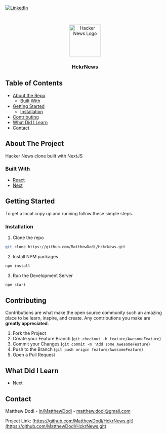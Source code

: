 [![LinkedIn][linkedin-shield]][linkedin-url]

<!-- PROJECT LOGO -->
<br />
<p align="center">
    <img src="https://images-na.ssl-images-amazon.com/images/I/31yVXthEjbL._SY355_.png" alt="Hacker News Logo" width="100">

  <h3 align="center">HckrNews</h3>
</p>

<!-- TABLE OF CONTENTS -->

## Table of Contents

- [About the Repo](#about-the-project)
  - [Built With](#built-with)
- [Getting Started](#getting-started)
  - [Installation](#installation)
- [Contributing](#contributing)
- [What Did I Learn](#what-did-i-learn)
- [Contact](#contact)

<!-- ABOUT THE PROJECT -->

## About The Project

Hacker News clone built with NextJS

### Built With

- [React](https://reactjs.org/docs/getting-started.html)
- [Next](https://nextjs.org/docs)

<!-- GETTING STARTED -->

## Getting Started

To get a local copy up and running follow these simple steps.

### Installation

1. Clone the repo

```sh
git clone https://github.com/MatthewDodi/HckrNews.git
```

2. Install NPM packages

```sh
npm install
```

3. Run the Development Server

```sh
npm start
```

<!-- CONTRIBUTING -->

## Contributing

Contributions are what make the open source community such an amazing place to be learn, inspire, and create. Any contributions you make are **greatly appreciated**.

1. Fork the Project
2. Create your Feature Branch (`git checkout -b feature/AwesomeFeature`)
3. Commit your Changes (`git commit -m 'Add some AwesomeFeature`)
4. Push to the Branch (`git push origin feature/AwesomeFeature`)
5. Open a Pull Request

## What Did I Learn

- Next

<!-- CONTACT -->

## Contact

Matthew Dodi - [in/MatthewDodi](https://linkedin.com/in/MatthewDodi) - matthew.dodi@gmail.com

Project Link: [https://github.com/MatthewDodi/HckrNews.git](https://github.com/MatthewDodi/HckrNews.git)

<!-- MARKDOWN LINKS & IMAGES -->

[linkedin-shield]: https://img.shields.io/badge/-LinkedIn-black.svg?style=flat-square&logo=linkedin&colorB=555
[linkedin-url]: https://linkedin.com/in/MatthewDodi
